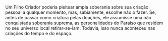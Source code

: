 ﻿Um Filho Criador poderia pleitear ampla soberania sobre sua criação pessoal a qualquer momento, mas, sabiamente, escolhe não o fazer. Se, antes de passar como criatura pelas doações, ele assumisse uma não conquistada soberania suprema, as personalidades do Paraíso que residem no seu universo local retirar-se-iam. Todavia, isso nunca aconteceu nas criações do tempo e do espaço.